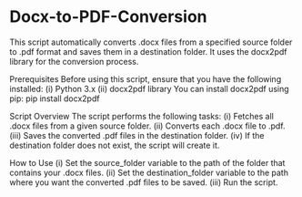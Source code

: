 # Docx-to-PDF-Conversion
This script automatically converts .docx files from a specified source folder to .pdf format and saves them in a destination folder. It uses the docx2pdf library for the conversion process.

Prerequisites
Before using this script, ensure that you have the following installed:
(i) Python 3.x
(ii) docx2pdf library
You can install docx2pdf using pip:  pip install docx2pdf

Script Overview
The script performs the following tasks:
(i) Fetches all .docx files from a given source folder.
(ii) Converts each .docx file to .pdf.
(iii) Saves the converted .pdf files in the destination folder.
(iv) If the destination folder does not exist, the script will create it.

How to Use
(i) Set the source_folder variable to the path of the folder that contains your .docx files.
(ii) Set the destination_folder variable to the path where you want the converted .pdf files to be saved.
(iii) Run the script.
